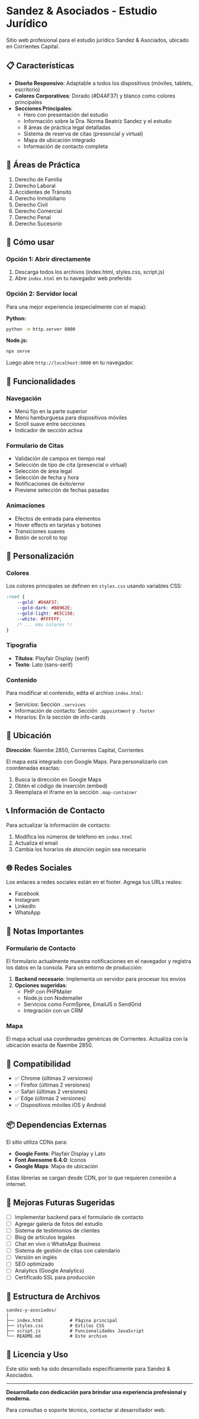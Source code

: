 # Sandez & Asociados - Estudio Jurídico

Sitio web profesional para el estudio jurídico Sandez & Asociados, ubicado en Corrientes Capital.

## 📋 Características

- **Diseño Responsivo**: Adaptable a todos los dispositivos (móviles, tablets, escritorio)
- **Colores Corporativos**: Dorado (#D4AF37) y blanco como colores principales
- **Secciones Principales**:
  - Hero con presentación del estudio
  - Información sobre la Dra. Norma Beatriz Sandez y el estudio
  - 8 áreas de práctica legal detalladas
  - Sistema de reserva de citas (presencial y virtual)
  - Mapa de ubicación integrado
  - Información de contacto completa

## 🎨 Áreas de Práctica

1. Derecho de Familia
2. Derecho Laboral
3. Accidentes de Tránsito
4. Derecho Inmobiliario
5. Derecho Civil
6. Derecho Comercial
7. Derecho Penal
8. Derecho Sucesorio

## 🚀 Cómo usar

### Opción 1: Abrir directamente
1. Descarga todos los archivos (index.html, styles.css, script.js)
2. Abre `index.html` en tu navegador web preferido

### Opción 2: Servidor local
Para una mejor experiencia (especialmente con el mapa):

**Python:**
```bash
python -m http.server 8000
```

**Node.js:**
```bash
npx serve
```

Luego abre `http://localhost:8000` en tu navegador.

## 📱 Funcionalidades

### Navegación
- Menú fijo en la parte superior
- Menú hamburguesa para dispositivos móviles
- Scroll suave entre secciones
- Indicador de sección activa

### Formulario de Citas
- Validación de campos en tiempo real
- Selección de tipo de cita (presencial o virtual)
- Selección de área legal
- Selección de fecha y hora
- Notificaciones de éxito/error
- Previene selección de fechas pasadas

### Animaciones
- Efectos de entrada para elementos
- Hover effects en tarjetas y botones
- Transiciones suaves
- Botón de scroll to top

## 🎨 Personalización

### Colores
Los colores principales se definen en `styles.css` usando variables CSS:

```css
:root {
    --gold: #D4AF37;
    --gold-dark: #B8962E;
    --gold-light: #E5C158;
    --white: #FFFFFF;
    /* ... más colores */
}
```

### Tipografía
- **Títulos**: Playfair Display (serif)
- **Texto**: Lato (sans-serif)

### Contenido
Para modificar el contenido, edita el archivo `index.html`:
- Servicios: Sección `.services`
- Información de contacto: Sección `.appointment` y `.footer`
- Horarios: En la sección de info-cards

## 📍 Ubicación

**Dirección**: Ñaembe 2850, Corrientes Capital, Corrientes

El mapa está integrado con Google Maps. Para personalizarlo con coordenadas exactas:
1. Busca la dirección en Google Maps
2. Obtén el código de inserción (embed)
3. Reemplaza el iframe en la sección `.map-container`

## 📞 Información de Contacto

Para actualizar la información de contacto:
1. Modifica los números de teléfono en `index.html`
2. Actualiza el email
3. Cambia los horarios de atención según sea necesario

## 🌐 Redes Sociales

Los enlaces a redes sociales están en el footer. Agrega tus URLs reales:
- Facebook
- Instagram
- LinkedIn
- WhatsApp

## 📝 Notas Importantes

### Formulario de Contacto
El formulario actualmente muestra notificaciones en el navegador y registra los datos en la consola. Para un entorno de producción:

1. **Backend necesario**: Implementa un servidor para procesar los envíos
2. **Opciones sugeridas**:
   - PHP con PHPMailer
   - Node.js con Nodemailer
   - Servicios como FormSpree, EmailJS o SendGrid
   - Integración con un CRM

### Mapa
El mapa actual usa coordenadas genéricas de Corrientes. Actualiza con la ubicación exacta de Ñaembe 2850.

## 🔧 Compatibilidad

- ✅ Chrome (últimas 2 versiones)
- ✅ Firefox (últimas 2 versiones)
- ✅ Safari (últimas 2 versiones)
- ✅ Edge (últimas 2 versiones)
- ✅ Dispositivos móviles iOS y Android

## 📦 Dependencias Externas

El sitio utiliza CDNs para:
- **Google Fonts**: Playfair Display y Lato
- **Font Awesome 6.4.0**: Iconos
- **Google Maps**: Mapa de ubicación

Estas librerías se cargan desde CDN, por lo que requieren conexión a internet.

## 🎯 Mejoras Futuras Sugeridas

- [ ] Implementar backend para el formulario de contacto
- [ ] Agregar galería de fotos del estudio
- [ ] Sistema de testimonios de clientes
- [ ] Blog de artículos legales
- [ ] Chat en vivo o WhatsApp Business
- [ ] Sistema de gestión de citas con calendario
- [ ] Versión en inglés
- [ ] SEO optimizado
- [ ] Analytics (Google Analytics)
- [ ] Certificado SSL para producción

## 📄 Estructura de Archivos

```
sandez-y-asociados/
│
├── index.html          # Página principal
├── styles.css          # Estilos CSS
├── script.js           # Funcionalidades JavaScript
└── README.md           # Este archivo
```

## 💼 Licencia y Uso

Este sitio web ha sido desarrollado específicamente para Sandez & Asociados.

---

**Desarrollado con dedicación para brindar una experiencia profesional y moderna.**

Para consultas o soporte técnico, contactar al desarrollador web.


